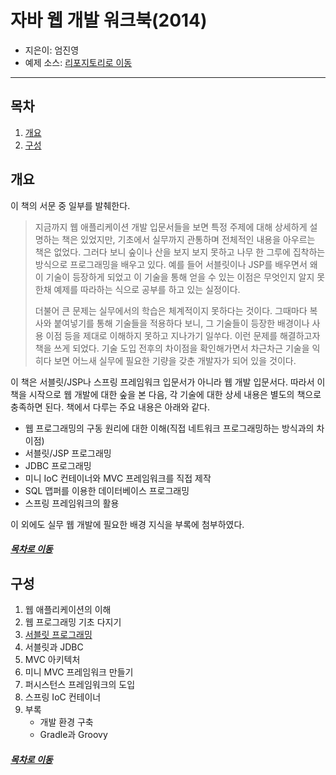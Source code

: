 자바 웹 개발 워크북(2014)
=====
* 지은이: 엄진영
* 예제 소스: [리포지토리로 이동](https://github.com/eomjinyoung/JavaWebProgramming) 
- - -
## 목차
1. [개요](#개요)
2. [구성](#구성)

## 개요
이 책의 서문 중 일부를 발췌한다.

> 지금까지 웹 애플리케이션 개발 입문서들을 보면 특정 주제에 대해 상세하게 설명하는 책은 있었지만, 기초에서 실무까지 관통하며 전체적인 내용을 아우르는 책은 없었다. 그러다 보니 숲이나 산을 보지 보지 못하고 나무 한 그루에 집착하는 방식으로 프로그래밍을 배우고 있다. 예를 들어 서블릿이나 JSP를 배우면서 왜 이 기술이 등장하게 되었고 이 기술을 통해 얻을 수 있는 이점은 무엇인지 알지 못한채 예제를 따라하는 식으로 공부를 하고 있는 실정이다.
>   
> 더불어 큰 문제는 실무에서의 학습은 체계적이지 못하다는 것이다. 그때마다 복사와 붙여넣기를 통해 기술들을 적용하다 보니, 그 기술들이 등장한 배경이나 사용 이점 등을 제대로 이해하지 못하고 지나가기 일쑤다. 이런 문제를 해결하고자 책을 쓰게 되었다. 기술 도입 전후의 차이점을 확인해가면서 차근차근 기술을 익히다 보면 어느새 실무에 필요한 기량을 갖춘 개발자가 되어 있을 것이다.

이 책은 서블릿/JSP나 스프링 프레임워크 입문서가 아니라 웹 개발 입문서다. 따라서 이 책을 시작으로 웹 개발에 대한 숲을 본 다음, 각 기술에 대한 상세 내용은 별도의 책으로 충족하면 된다. 책에서 다루는 주요 내용은 아래와 같다.

* 웹 프로그래밍의 구동 원리에 대한 이해(직접 네트워크 프로그래밍하는 방식과의 차이점)
* 서블릿/JSP 프로그래밍
* JDBC 프로그래밍
* 미니 IoC 컨테이너와 MVC 프레임워크를 직접 제작
* SQL 맵퍼를 이용한 데이터베이스 프로그래밍
* 스프링 프레임워크의 활용

이 외에도 실무 웹 개발에 필요한 배경 지식을 부록에 첨부하였다.

##### [목차로 이동](#목차)

## 구성
1. 웹 애플리케이션의 이해
2. 웹 프로그래밍 기초 다지기
3. [서블릿 프로그래밍](docs/ch_3.md)
4. 서블릿과 JDBC
5. MVC 아키텍처
6. 미니 MVC 프레임워크 만들기
7. 퍼시스턴스 프레임워크의 도입
8. 스프링 IoC 컨테이너
9. 부록
	* 개발 환경 구축
	* Gradle과 Groovy

##### [목차로 이동](#목차)
